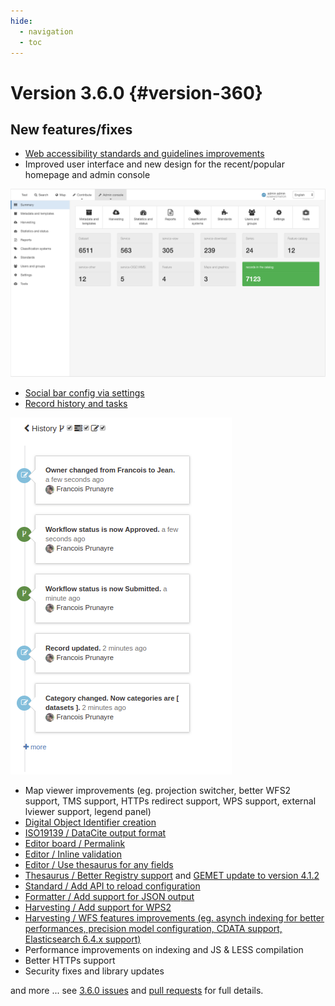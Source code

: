```yaml
---
hide:
  - navigation
  - toc
---
```

# Version 3.6.0 {#version-360}

## New features/fixes

-   [Web accessibility standards and guidelines improvements](https://github.com/geonetwork/core-geonetwork/pulls?q=is%3Apr+is%3Aclosed+Accessibility+milestone%3A3.6.0)
-   Improved user interface and new design for the recent/popular homepage and admin console

![](img/360-admin-console.png)

-   [Social bar config via settings](https://github.com/geonetwork/core-geonetwork/pull/3180)
-   [Record history and tasks](https://github.com/geonetwork/core-geonetwork/pull/3209)

![](img/360-record-history.png)

-   Map viewer improvements (eg. projection switcher, better WFS2 support, TMS support, HTTPs redirect support, WPS support, external lviewer support, legend panel)
-   [Digital Object Identifier creation](https://github.com/geonetwork/core-geonetwork/pull/3281)
-   [ISO19139 / DataCite output format](https://github.com/geonetwork/core-geonetwork/pull/3212)
-   [Editor board / Permalink](https://github.com/geonetwork/core-geonetwork/pull/3197)
-   [Editor / Inline validation](https://github.com/geonetwork/core-geonetwork/pull/3298)
-   [Editor / Use thesaurus for any fields](https://github.com/geonetwork/core-geonetwork/pull/3078)
-   [Thesaurus / Better Registry support](https://github.com/geonetwork/core-geonetwork/pulls?q=is%3Apr+Registry+is%3Aclosed+milestone%3A3.6.0) and [GEMET update to version 4.1.2](https://github.com/geonetwork/util-gemet/pull/4)
-   [Standard / Add API to reload configuration](https://github.com/geonetwork/core-geonetwork/pull/3081)
-   [Formatter / Add support for JSON output](https://github.com/geonetwork/core-geonetwork/pull/3191)
-   [Harvesting / Add support for WPS2](https://github.com/geonetwork/core-geonetwork/pull/3257)
-   [Harvesting / WFS features improvements (eg. asynch indexing for better performances, precision model configuration, CDATA support, Elasticsearch 6.4.x support)](https://github.com/geonetwork/core-geonetwork/pull/3205)
-   Performance improvements on indexing and JS & LESS compilation
-   Better HTTPs support
-   Security fixes and library updates

and more \... see [3.6.0 issues](https://github.com/geonetwork/core-geonetwork/issues?q=is%3Aissue+milestone%3A3.6.0+is%3Aclosed) and [pull requests](https://github.com/geonetwork/core-geonetwork/pulls?q=milestone%3A3.6.0+is%3Aclosed+is%3Apr) for full details.
